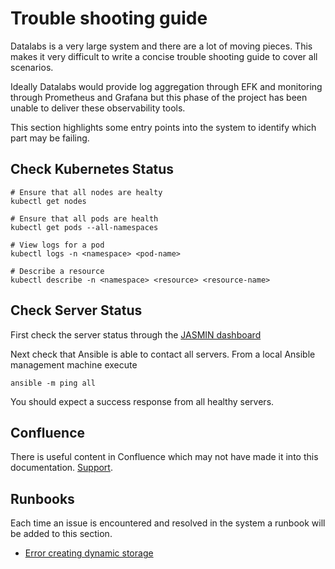 # Trouble shooting guide

Datalabs is a very large system and there are a lot of moving pieces. This makes it very
difficult to write a concise trouble shooting guide to cover all scenarios.

Ideally Datalabs would provide log aggregation through EFK and monitoring through
Prometheus and Grafana but this phase of the project has been unable to deliver these
observability tools.

This section highlights some entry points into the system to identify which part may be
failing.

## Check Kubernetes Status

```
# Ensure that all nodes are healty
kubectl get nodes

# Ensure that all pods are health
kubectl get pods --all-namespaces

# View logs for a pod
kubectl logs -n <namespace> <pod-name>

# Describe a resource
kubectl describe -n <namespace> <resource> <resource-name>
```

## Check Server Status

First check the server status through the
[JASMIN dashboard](https://cloud-beta.jasmin.ac.uk/tenancies/1702d44056d347b7bd54693d83a37d56)

Next check that Ansible is able to contact all servers. From a local Ansible management
machine execute

```
ansible -m ping all
```

You should expect a success response from all healthy servers.

## Confluence

There is useful content in Confluence which may not have made it into this documentation.
[Support](https://wiki.ceh.ac.uk/display/nercdl/Support).

## Runbooks

Each time an issue is encountered and resolved in the system a runbook will be added to
this section.

* [Error creating dynamic storage](./runbooks/01-error-creating-dynamic-storage.mb)
